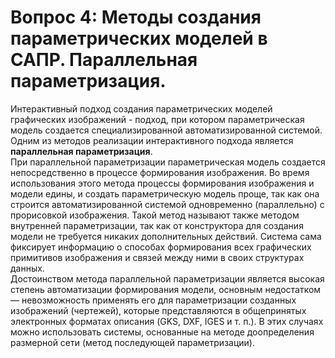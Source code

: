 # Вопрос 4: Методы создания параметрических моделей в САПР. Параллельная параметризация.
Интерактивный подход создания параметрических моделей графических изображений - подход, при котором параметрическая модель создается специализированной автоматизированной системой.  
Одним из методов реализации интерактивного подхода является **параллельная параметризация**.  
При параллельной параметризации параметрическая модель создается непосредственно в процессе формирования изображения. Во время использования этого метода процессы формирования изображения и модели едины, и создать параметрическую модель проще, так как она строится автоматизированной системой одновременно (параллельно) с прорисовкой изображения. Такой метод
называют также методом внутренней параметризации, так как от конструктора для создания модели не требуется никаких дополнительных действий. Система сама фиксирует информацию
о способах формирования всех графических примитивов изображения и связей между ними в своих структурах данных.  
Достоинством метода параллельной параметризации является высокая степень автоматизации
формирования модели, основным недостатком —
невозможность применять его для параметризации созданных изображений (чертежей), которые
представляются в общепринятых электронных
форматах описания (GKS, DXF, IGES и т. п.). В этих
случаях можно использовать системы, основанные на методе доопределения размерной сети (метод последующей параметризации).
